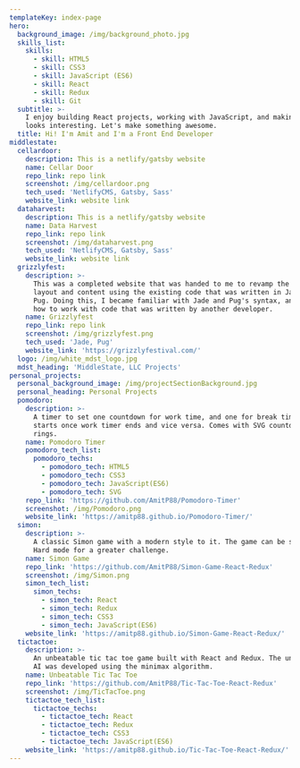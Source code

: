 ```yaml
---
templateKey: index-page
hero:
  background_image: /img/background_photo.jpg
  skills_list:
    skills:
      - skill: HTML5
      - skill: CSS3
      - skill: JavaScript (ES6)
      - skill: React
      - skill: Redux
      - skill: Git
  subtitle: >-
    I enjoy building React projects, working with JavaScript, and making UI that
    looks interesting. Let's make something awesome.
  title: Hi! I'm Amit and I'm a Front End Developer
middlestate:
  cellardoor:
    description: This is a netlify/gatsby website
    name: Cellar Door
    repo_link: repo link
    screenshot: /img/cellardoor.png
    tech_used: 'NetlifyCMS, Gatsby, Sass'
    website_link: website link
  dataharvest:
    description: This is a netlify/gatsby website
    name: Data Harvest
    repo_link: repo link
    screenshot: /img/dataharvest.png
    tech_used: 'NetlifyCMS, Gatsby, Sass'
    website_link: website link
  grizzlyfest:
    description: >-
      This was a completed website that was handed to me to revamp the homepage
      layout and content using the existing code that was written in Jade and
      Pug. Doing this, I became familiar with Jade and Pug's syntax, and learned
      how to work with code that was written by another developer. 
    name: Grizzlyfest
    repo_link: repo link
    screenshot: /img/grizzlyfest.png
    tech_used: 'Jade, Pug'
    website_link: 'https://grizzlyfestival.com/'
  logo: /img/white_mdst_logo.jpg
  mdst_heading: 'MiddleState, LLC Projects'
personal_projects:
  personal_background_image: /img/projectSectionBackground.jpg
  personal_heading: Personal Projects
  pomodoro:
    description: >-
      A timer to set one countdown for work time, and one for break time that
      starts once work timer ends and vice versa. Comes with SVG countdown
      rings.
    name: Pomodoro Timer
    pomodoro_tech_list:
      pomodoro_techs:
        - pomodoro_tech: HTML5
        - pomodoro_tech: CSS3
        - pomodoro_tech: JavaScript(ES6)
        - pomodoro_tech: SVG
    repo_link: 'https://github.com/AmitP88/Pomodoro-Timer'
    screenshot: /img/Pomodoro.png
    website_link: 'https://amitp88.github.io/Pomodoro-Timer/'
  simon:
    description: >-
      A classic Simon game with a modern style to it. The game can be set to
      Hard mode for a greater challenge.
    name: Simon Game
    repo_link: 'https://github.com/AmitP88/Simon-Game-React-Redux'
    screenshot: /img/Simon.png
    simon_tech_list:
      simon_techs:
        - simon_tech: React
        - simon_tech: Redux
        - simon_tech: CSS3
        - simon_tech: JavaScript(ES6)
    website_link: 'https://amitp88.github.io/Simon-Game-React-Redux/'
  tictactoe:
    description: >-
      An unbeatable tic tac toe game built with React and Redux. The unbeatable
      AI was developed using the minimax algorithm.
    name: Unbeatable Tic Tac Toe
    repo_link: 'https://github.com/AmitP88/Tic-Tac-Toe-React-Redux'
    screenshot: /img/TicTacToe.png
    tictactoe_tech_list:
      tictactoe_techs:
        - tictactoe_tech: React
        - tictactoe_tech: Redux
        - tictactoe_tech: CSS3
        - tictactoe_tech: JavaScript(ES6)
    website_link: 'https://amitp88.github.io/Tic-Tac-Toe-React-Redux/'
---
```


